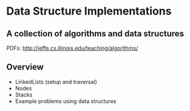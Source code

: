 # Data Structure Implementations

## A collection of algorithms and data structures
PDFs: http://jeffe.cs.illinois.edu/teaching/algorithms/
## Overview
* LinkedLists (setup and traversal)
* Nodes 
* Stacks
* Example problems using data structures
